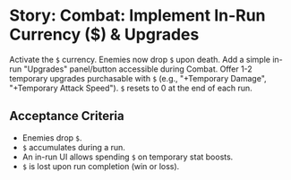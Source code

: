 # Story: Combat: Implement In-Run Currency ($) & Upgrades

Activate the `$` currency. Enemies now drop `$` upon death. Add a simple in-run "Upgrades" panel/button accessible during Combat. Offer 1-2 temporary upgrades purchasable with `$` (e.g., "+Temporary Damage", "+Temporary Attack Speed"). `$` resets to 0 at the end of each run.

## Acceptance Criteria

*   Enemies drop `$`.
*   `$` accumulates during a run.
*   An in-run UI allows spending `$` on temporary stat boosts.
*   `$` is lost upon run completion (win or loss).